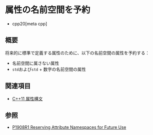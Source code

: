 # 属性の名前空間を予約
* cpp20[meta cpp]

## 概要
将来的に標準で定義する属性のために、以下の名前空間の属性を予約する：

- 名前空間に属さない属性
- `std`および`std` + 数字の名前空間の属性


## 関連項目
- [C++11 属性構文](/lang/cpp11/attributes.md)

## 参照
- [P1908R1 Reserving Attribute Namespaces for Future Use](http://www.open-std.org/jtc1/sc22/wg21/docs/papers/2019/p1908r1.pdf)
